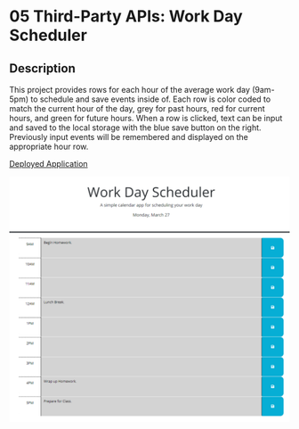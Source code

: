 # 05 Third-Party APIs: Work Day Scheduler

## Description

This project provides rows for each hour of the average work day (9am-5pm) to schedule and save events inside of. Each row is color coded to match the current hour of the day, grey for past hours, red for current hours, and green for future hours. When a row is clicked, text can be input and saved to the local storage with the blue save button on the right. Previously input events will be remembered and displayed on the appropriate hour row.

[Deployed Application](https://emill0004.github.io/05-Work-Day-Scheduler/)

![Image of the application.](./application-img.PNG)